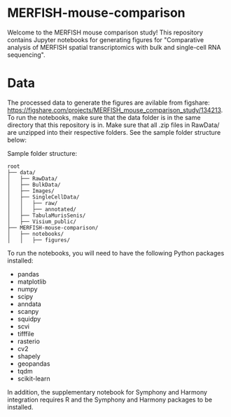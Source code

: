 # MERFISH-mouse-comparison

Welcome to the MERFISH mouse comparison study! This repository contains Jupyter notebooks for generating figures for "Comparative analysis of MERFISH spatial transcriptomics with bulk and single-cell RNA sequencing".

# Data
The processed data to generate the figures are avilable from figshare: https://figshare.com/projects/MERFISH_mouse_comparison_study/134213. To run the notebooks, make sure that the data folder is in the same directory that this repository is in. Make sure that all .zip files in RawData/ are unzipped into their respective folders. See the sample folder structure below:

Sample folder structure:
```
root
├── data/
│   ├── RawData/
│   ├── BulkData/
│   ├── Images/
│   ├── SingleCellData/
│   │   ├── raw/
│   │   ├── annotated/
│   ├── TabulaMurisSenis/
│   ├── Visium_public/
├── MERFISH-mouse-comparison/
│   ├── notebooks/
│   │   ├── figures/
```

To run the notebooks, you will need to have the following Python packages installed:
- pandas
- matplotlib
- numpy
- scipy
- anndata
- scanpy
- squidpy
- scvi
- tifffile
- rasterio
- cv2
- shapely
- geopandas
- tqdm
- scikit-learn

In addition, the supplementary notebook for Symphony and Harmony integration requires R and the Symphony and Harmony packages to be installed.
